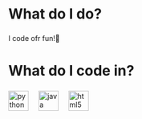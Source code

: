 <h1 align="left">What do I do?</h1>

###

<p align="left">I code ofr fun!🥳</p>

###

<h1 align="left">What do I code in?</h1>

###

<div align="left">
  <img src="https://brandslogos.com/wp-content/uploads/images/large/python-logo.png" height="40" alt="python logo"  />
  <img width="12" />
  <img src="https://download.logo.wine/logo/Java_(programming_language)/Java_(programming_language)-Logo.wine.png" height="40" alt="java logo"  />
  <img width="12" />
  <img src="https://oopy.lazyrockets.com/api/v2/notion/image?src=https:%2F%2Fnoticon-static.tammolo.com%2Fdgggcrkxq%2Fimage%2Fupload%2Fv1566916079%2Fnoticon%2Fyqec1z6qsjdf0fsvlh6s.png&blockId=3fa474fc-0b3c-4b8a-ba9d-19a57245e07b&width=2400" height="40" alt="html5 logo"  />
</div>

###
